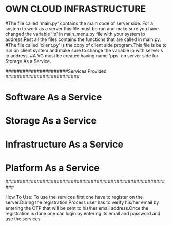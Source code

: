 # OWN CLOUD INFRASTRUCTURE
#The file called 'main.py' contains the main code of server side. For a system to work as a server this file must be
run and make sure you have changed the variable 'ip' in main_menu.py file with your system ip address.Rest all the files contains the
functions that are called in main.py.
#The file called 'client.py' is the copy of client side program.This file is be to run on client system and make sure to 
change the variable ip with server's ip address.
#A VG must be created having name 'pps' on server side for Storage As a Service.

######################Services Provided ##########################
# Software As a Service
# Storage As a Service
# Infrastructure As a Service
# Platform As a Service

###########################################################

 How To Use: 
To use the services first one have to register on the server.During the registration Process user has to verify his/her 
email by entering the OTP that will be sent to his/her email address.Once the registration is done one can login by
entering its email and password and use the services.
